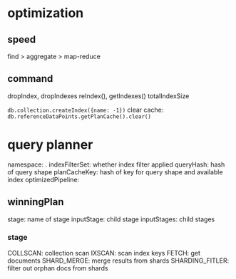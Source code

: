 # optimization
## speed
find > aggregate > map-reduce

## command
dropIndex, dropIndexes
reIndex(), getIndexes()
totalIndexSize

`db.collection.createIndex({name: -1})`
clear cache: `db.referenceDataPoints.getPlanCache().clear()`


# query planner
namespace: <db>.<collection>
indexFilterSet: whether index filter applied
queryHash: hash of query shape
planCacheKey: hash of key for query shape and available index
optimizedPipeline: 

## winningPlan
stage: name of stage
inputStage: child stage
inputStages: child stages

### stage
COLLSCAN: collection scan
IXSCAN: scan index keys
FETCH: get documents
SHARD_MERGE: merge results from shards
SHARDING_FITLER: filter out orphan docs from shards












